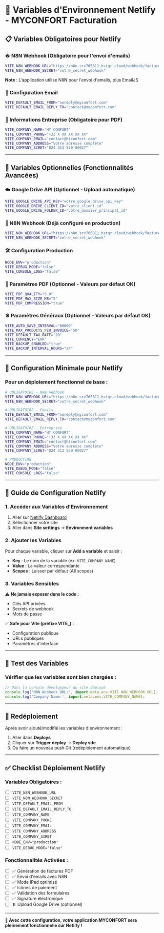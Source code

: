 # 🚀 Variables d'Environnement Netlify - MYCONFORT Facturation

## 📋 Variables Obligatoires pour Netlify

### � N8N Webhook (Obligatoire pour l'envoi d'emails)
```bash
VITE_N8N_WEBHOOK_URL="https://n8n.srv765811.hstgr.cloud/webhook/facture-universelle"
VITE_N8N_WEBHOOK_SECRET="votre_secret_webhook"
```
**Note :** L'application utilise N8N pour l'envoi d'emails, plus EmailJS.

### 📧 Configuration Email
```bash
VITE_DEFAULT_EMAIL_FROM="noreply@myconfort.com"
VITE_DEFAULT_EMAIL_REPLY_TO="contact@myconfort.com"
```

### 🏢 Informations Entreprise (Obligatoire pour PDF)
```bash
VITE_COMPANY_NAME="HT CONFORT"
VITE_COMPANY_PHONE="+33 X XX XX XX XX"
VITE_COMPANY_EMAIL="contact@htconfort.com"
VITE_COMPANY_ADDRESS="Votre adresse complète"
VITE_COMPANY_SIRET="824 313 530 00027"
```

---

## 🔗 Variables Optionnelles (Fonctionnalités Avancées)

### ☁️ Google Drive API (Optionnel - Upload automatique)
```bash
VITE_GOOGLE_DRIVE_API_KEY="votre_google_drive_api_key"
VITE_GOOGLE_DRIVE_CLIENT_ID="votre_client_id"
VITE_GOOGLE_DRIVE_FOLDER_ID="votre_dossier_principal_id"
```

### 🔗 N8N Webhook (Déjà configuré en production)
```bash
VITE_N8N_WEBHOOK_URL="https://n8n.srv765811.hstgr.cloud/webhook/facture-universelle"
VITE_N8N_WEBHOOK_SECRET="votre_secret_webhook"
```

### 🛠️ Configuration Production
```bash
NODE_ENV="production"
VITE_DEBUG_MODE="false"
VITE_CONSOLE_LOGS="false"
```

### 📄 Paramètres PDF (Optionnel - Valeurs par défaut OK)
```bash
VITE_PDF_QUALITY="0.8"
VITE_PDF_MAX_SIZE_MB="5"
VITE_PDF_COMPRESSION="true"
```

### ⚙️ Paramètres Généraux (Optionnel - Valeurs par défaut OK)
```bash
VITE_AUTO_SAVE_INTERVAL="60000"
VITE_MAX_PRODUCTS_PER_INVOICE="50"
VITE_DEFAULT_TAX_RATE="20"
VITE_CURRENCY="EUR"
VITE_BACKUP_ENABLED="true"
VITE_BACKUP_INTERVAL_HOURS="24"
```

---

## 🎯 Configuration Minimale pour Netlify

### Pour un déploiement fonctionnel de base :

```bash
# OBLIGATOIRE - N8N Webhook
VITE_N8N_WEBHOOK_URL="https://n8n.srv765811.hstgr.cloud/webhook/facture-universelle"
VITE_N8N_WEBHOOK_SECRET="votre_secret_webhook"

# OBLIGATOIRE - Emails
VITE_DEFAULT_EMAIL_FROM="noreply@myconfort.com"
VITE_DEFAULT_EMAIL_REPLY_TO="contact@myconfort.com"

# OBLIGATOIRE - Entreprise
VITE_COMPANY_NAME="HT CONFORT"
VITE_COMPANY_PHONE="+33 X XX XX XX XX"
VITE_COMPANY_EMAIL="contact@htconfort.com"
VITE_COMPANY_ADDRESS="Votre adresse complète"
VITE_COMPANY_SIRET="824 313 530 00027"

# PRODUCTION
NODE_ENV="production"
VITE_DEBUG_MODE="false"
VITE_CONSOLE_LOGS="false"
```

---

## 📝 Guide de Configuration Netlify

### 1. Accéder aux Variables d'Environnement
1. Aller sur [Netlify Dashboard](https://app.netlify.com/)
2. Sélectionner votre site
3. Aller dans **Site settings** → **Environment variables**

### 2. Ajouter les Variables
Pour chaque variable, cliquer sur **Add a variable** et saisir :
- **Key** : Le nom de la variable (ex: `VITE_COMPANY_NAME`)
- **Value** : La valeur correspondante
- **Scopes** : Laisser par défaut (All scopes)

### 3. Variables Sensibles
⚠️ **Ne jamais exposer dans le code :**
- Clés API privées
- Secrets de webhook
- Mots de passe

✅ **Safe pour Vite (préfixe VITE_) :**
- Configuration publique
- URLs publiques
- Paramètres d'interface

---

## 🧪 Test des Variables

### Vérifier que les variables sont bien chargées :
```javascript
// Dans la console développeur du site déployé
console.log('N8N Webhook URL:', import.meta.env.VITE_N8N_WEBHOOK_URL);
console.log('Company Name:', import.meta.env.VITE_COMPANY_NAME);
```

---

## 🔄 Redéploiement

Après avoir ajouté/modifié les variables d'environnement :
1. Aller dans **Deploys**
2. Cliquer sur **Trigger deploy** → **Deploy site**
3. Ou faire un nouveau push Git (redéploiement automatique)

---

## ✅ Checklist Déploiement Netlify

### Variables Obligatoires :
- [ ] `VITE_N8N_WEBHOOK_URL`
- [ ] `VITE_N8N_WEBHOOK_SECRET`
- [ ] `VITE_DEFAULT_EMAIL_FROM`
- [ ] `VITE_DEFAULT_EMAIL_REPLY_TO`
- [ ] `VITE_COMPANY_NAME`
- [ ] `VITE_COMPANY_PHONE`
- [ ] `VITE_COMPANY_EMAIL`
- [ ] `VITE_COMPANY_ADDRESS`
- [ ] `VITE_COMPANY_SIRET`
- [ ] `NODE_ENV="production"`
- [ ] `VITE_DEBUG_MODE="false"`

### Fonctionnalités Activées :
- [ ] ✅ Génération de factures PDF
- [ ] ✅ Envoi d'emails avec N8N
- [ ] ✅ Mode iPad optimisé
- [ ] ✅ Icônes de paiement
- [ ] ✅ Validation des formulaires
- [ ] ✅ Signature électronique
- [ ] ⏸️ Upload Google Drive (optionnel)

---

**🎉 Avec cette configuration, votre application MYCONFORT sera pleinement fonctionnelle sur Netlify !**
